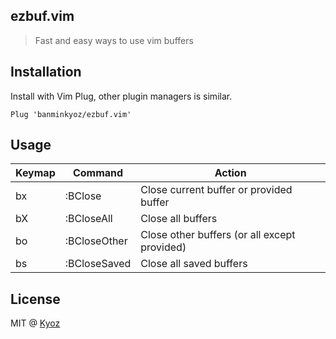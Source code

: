 ## ezbuf.vim

> Fast and easy ways to use vim buffers

## Installation

Install with Vim Plug, other plugin managers is similar.

```vim
Plug 'banminkyoz/ezbuf.vim'
```

## Usage

| Keymap     | Command      | Action                                           |
| ---        | ---          | ---                                              |
| <leader>bx | :BClose      | Close current buffer or provided buffer          |
| <leader>bX | :BCloseAll   | Close all buffers                                |
| <leader>bo | :BCloseOther | Close other buffers (or all except provided)     |
| <leader>bs | :BCloseSaved | Close all saved buffers                          |

## License

MIT @ [Kyoz](mailto:banminkyoz@gmail.com)
````````
